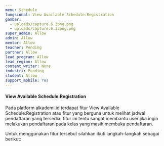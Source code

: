 ```yaml
---
menu: Schedule
fungsional: View Available Schedule:Registration
gambar:
  - uploads/capture.6.3png.png
  - uploads/capture.6.33png.png
super_admin: Allow
admin: Allow
mentor: Allow
teacher: Pending
partner: Allow
lead_program: Allow
lead_region: Allow
content_writer: None
industri: Pending
student: Allow
support_mobile: Yes
---
```

#### View Available Schedule:Registration

P﻿ada platform alkademi.id terdapat fitur View Available Schedule:Registration atau fitur yang berguna untuk melihat jadwal pendaftaran yang tersedia: fitur ini tentu sangat membantu user jika ingin melakukan pendaftaran  pada kelas yang masih membuka pendaftaran.

U﻿ntuk menggunakan fitur tersebut silahkan ikuti langkah-langkah sebagai berikut:
